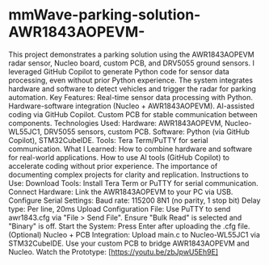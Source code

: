 # mmWave-parking-solution-AWR1843AOPEVM-
This project demonstrates a parking solution using the AWR1843AOPEVM radar sensor, Nucleo board, custom PCB, and DRV5055 ground sensors. I leveraged GitHub Copilot to generate Python code for sensor data processing, even without prior Python experience. The system integrates hardware and software to detect vehicles and trigger the radar for parking automation.
Key Features:
Real-time sensor data processing with Python.
Hardware-software integration (Nucleo + AWR1843AOPEVM).
AI-assisted coding via GitHub Copilot.
Custom PCB for stable communication between components.
Technologies Used:
Hardware: AWR1843AOPEVM, Nucleo-WL55JC1, DRV5055 sensors, custom PCB.
Software: Python (via GitHub Copilot), STM32CubeIDE.
Tools: Tera Term/PuTTY for serial communication.
What I Learned:
How to combine hardware and software for real-world applications.
How to use AI tools (GitHub Copilot) to accelerate coding without prior experience.
The importance of documenting complex projects for clarity and replication.
Instructions to Use:
Download Tools: Install Tera Term or PuTTY for serial communication.
Connect Hardware: Link the AWR1843AOPEVM to your PC via USB.
Configure Serial Settings:
Baud rate: 115200
8N1 (no parity, 1 stop bit)
Delay type: Per line, 20ms
Upload Configuration File:
Use PuTTY to send awr1843.cfg via "File > Send File".
Ensure "Bulk Read" is selected and "Binary" is off.
Start the System: Press Enter after uploading the .cfg file.
(Optional) Nucleo + PCB Integration:
Upload main.c to Nucleo-WL55JC1 via STM32CubeIDE.
Use your custom PCB to bridge AWR1843AOPEVM and Nucleo.
Watch the Prototype: [https://youtu.be/zbJpwU5Eh9E]
